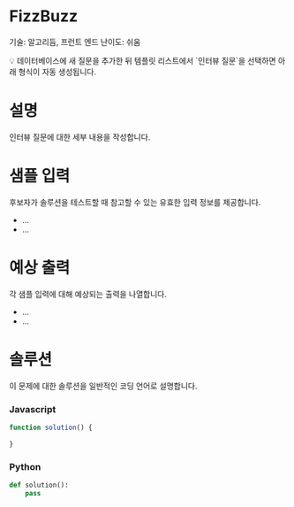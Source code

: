 # FizzBuzz

기술: 알고리듬, 프런트 엔드
난이도: 쉬움

<aside>
💡 데이터베이스에 새 질문을 추가한 뒤 템플릿 리스트에서 `인터뷰 질문`을 선택하면 아래 형식이 자동 생성됩니다.

</aside>

# 설명

인터뷰 질문에 대한 세부 내용을 작성합니다.

# 샘플 입력

후보자가 솔루션을 테스트할 때 참고할 수 있는 유효한 입력 정보를 제공합니다.

- ...
- ...

# 예상 출력

각 샘플 입력에 대해 예상되는 출력을 나열합니다.

- ...
- ...

# 솔루션

이 문제에 대한 솔루션을 일반적인 코딩 언어로 설명합니다.

### Javascript

```jsx
function solution() {
	
}
```

### Python

```python
def solution():
	pass
```